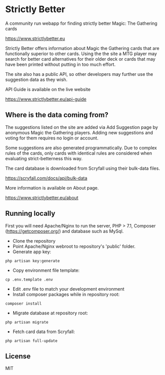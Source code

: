 # Strictly Better
A community run webapp for finding strictly better Magic: The Gathering cards

https://www.strictlybetter.eu

Strictly Better offers information about Magic the Gathering cards that are functionally superior to other cards.
Using the the site a MTG player may search for better card alternatives for their older deck or cards that may have been printed without putting in too much effort. 

The site also has a public API, so other developers may further use the suggestion data as they wish. 

API Guide is available on the live website

https://www.strictlybetter.eu/api-guide

## Where is the data coming from?

The suggestions listed on the site are added via Add Suggestion page by anonymous Magic the Gathering players.
Adding new suggestions and voting for them requires no login or account.

Some suggestions are also generated programmatically. Due to complex rules of the cards, only cards with identical rules are considered when evaluating strict-betterness this way.

The card database is downloaded from Scryfall using their bulk-data files.

https://scryfall.com/docs/api/bulk-data

More information is available on About page.

https://www.strictlybetter.eu/about

## Running locally

First you will need Apache/Nginx to run the server, PHP > 7.1, Composer (https://getcomposer.org/) and database such as MySql.
- Clone the repository
- Point Apache/Nginx webroot to repository's 'public' folder.
- Generate app key:
``` 
php artisan key:generate
```
- Copy environment file template:
``` 
cp .env.template .env
```
- Edit .env file to match your development environment
- Install composer packages while in repository root:
``` 
composer install 
```
- Migrate database at repository root:
``` 
php artisan migrate 
```
- Fetch card data from Scryfall:
``` 
php artisan full-update 
```



## License
MIT
